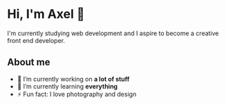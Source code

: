# Hi, I'm Axel 👋
I'm currently studying web development and I aspire to become a creative front end developer.

## About me
- 🔭 I’m currently working on **a lot of stuff**
- 🌱 I’m currently learning **everything**
- ⚡ Fun fact: I love photography and design
